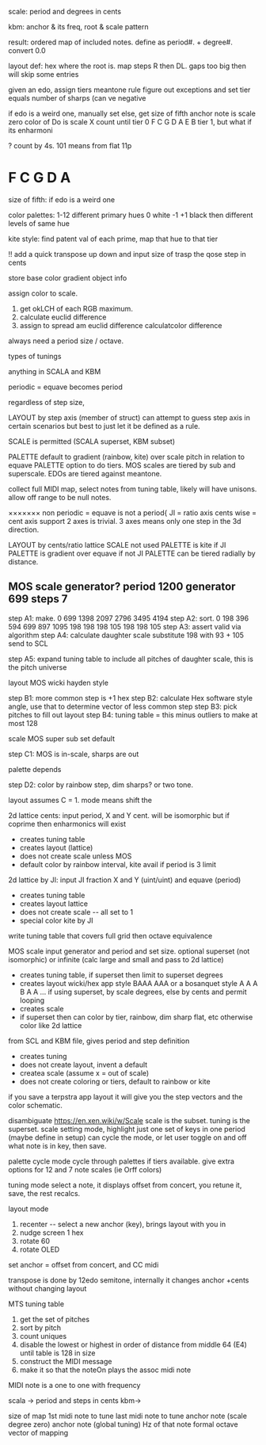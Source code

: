 scale: 
period and degrees in cents

kbm: 
anchor & its freq, 
root & scale pattern

result: 
ordered map of included notes. 
define as period#. + degree#.
convert 0.0

layout def: 
hex where the root is.
map steps R then DL.
gaps too big then will skip some entries

given an edo, assign tiers 
meantone rule
figure out exceptions and set
tier equals number of sharps (can ve negative

if edo is a weird one, manually set 
else, get size of fifth
anchor note is scale zero
color of Do is scale X
count until 
tier 0
F C G D A E B
tier 1, but what if its enharmoni

?
count by 4s. 101 means from flat 11p
# F C G D   A
size of fifth:
if edo is a weird one


color palettes:
1-12 different primary hues
0 white
-1 +1 black
then different levels of same hue

kite style: find patent val of each prime, map that hue to that tier

!! add a quick transpose up down and input size of trasp the qose step in cents

store
base color
gradient object info

assign color to scale.
1) get okLCH of each RGB maximum.
2) calculate euclid difference
3) assign to spread am
euclid difference
calculatcolor difference

always need a period size / octave.

types of tunings

anything in SCALA and KBM

periodic = equave becomes period

regardless of step size,

LAYOUT by step axis (member of struct)
can attempt to guess step axis in certain scenarios but best to just let it be defined as a rule.

SCALE is permitted (SCALA superset, KBM subset)

PALETTE default to gradient (rainbow, kite) over scale pitch in relation to equave
PALETTE option to do tiers. MOS scales are tiered by sub and superscale. EDOs are tiered against meantone.

collect full MIDI map, select notes from tuning table, likely will have unisons. allow off range to be null notes.

×××××××
non periodic = equave is not a period{
JI = ratio axis
cents wise = cent axis
support 2 axes is trivial.
3 axes means only one step in the 3d direction.

LAYOUT by cents/ratio lattice
SCALE not used
PALETTE is kite if JI
PALETTE is gradient over equave if not JI
PALETTE can be tiered radially by distance.

MOS scale generator?
period 1200
generator 699
steps 7
--
step A1: make.
0 699 1398 2097 2796 3495 4194
step A2: sort.
0 198 396 594 699 897 1095
198 198 198 105 198 198 105
step A3: assert valid via algorithm
step A4: calculate daughter scale
substitute 198 with 93 + 105
send to SCL

step A5: expand tuning table to include all pitches of daughter scale, this is the pitch universe

layout MOS wicki hayden style

step B1: more common step is +1 hex
step B2: calculate Hex software style angle, use that to determine vector of less common step
step B3: pick pitches to fill out layout
step B4: tuning table = this minus outliers to make at most 128

scale MOS super sub set default

step C1: MOS is in-scale, sharps are out

palette depends

step D2: color by rainbow step, dim sharps? or two tone.

layout assumes C = 1.
mode means shift the

2d lattice cents:
input period, X and Y cent. will be isomorphic but if coprime then enharmonics will exist
* creates tuning table
* creates layout (lattice)
* does not create scale unless MOS
* default color by rainbow interval, kite avail if period is 3 limit

2d lattice by JI:
input JI fraction X and Y (uint/uint) and equave (period)
* creates tuning table
* creates layout lattice
* does not create scale -- all set to 1
* special color kite by JI

write tuning table that covers full grid
then octave equivalence

MOS scale
input generator and period and set size. optional superset (not isomorphic) or infinite (calc large and small and pass to 2d lattice)
* creates tuning table, if superset then limit to superset degrees
* creates layout wicki/hex app style
BAAA
AAA
or a bosanquet style
A A A
     B A A ...
if using superset, by scale degrees, else by cents and permit looping
* creates scale
* if superset then can color by tier, rainbow, dim sharp flat, etc
otherwise color like 2d lattice

from SCL and KBM file, gives period and step definition
* creates tuning
* does not create layout, invent a default
* createa scale (assume x = out of scale)
* does not create coloring or tiers, default to rainbow or kite

if you save a terpstra app layout it will give you the step vectors and the color schematic.


disambiguate
https://en.xen.wiki/w/Scale
scale is the subset.
tuning is the superset.
scale setting mode,
highlight just one set of keys in one period (maybe define in setup)
can cycle the mode, or let user toggle on and off what note is in key, then save.

palette cycle mode
cycle through palettes if tiers available. give extra options for 12 and 7 note scales (ie Orff colors)

tuning mode
select a note, it displays offset from concert, you retune it, save, the rest recalcs.

layout mode
1) recenter -- select a new anchor (key), brings layout with you in
2) nudge screen 1 hex
3) rotate 60
4) rotate OLED

set anchor = offset from concert, and CC midi

transpose is done by 12edo semitone, internally it changes anchor +cents without changing layout

MTS tuning table
1. get the set of pitches
2. sort by pitch
3. count uniques
4. disable the lowest or highest in order of distance from middle 64 (E4) until table is 128 in size
5. construct the MIDI message
6. make it so that the noteOn plays the assoc midi note

MIDI note is a one to one with frequency

scala -> period and steps in cents
kbm->

size of map
1st midi note to tune
last midi note to tune
anchor note (scale degree zero)
anchor note (global tuning)
Hz of that note
formal octave
vector of mapping
